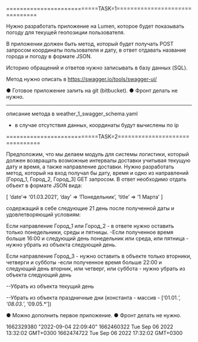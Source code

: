===========================TASK=1===============================

Нужно разработать приложение на Lumen, которое будет показывать погоду для текущей геопозиции пользователя.

В приложении должен быть метод, который будет получать POST запросом координаты пользователя и дату, в ответ отдавать название города и погоду в формате JSON.

Историю обращений и ответов нужно записывать в базу данных (SQL).

Метод нужно описать в https://swagger.io/tools/swagger-ui/



●	Готовое приложение залить на git (bitbucket).
●	Фронт делать не нужно. 

_______________________________________________________________

описание метода в weather_1_swagger_schema.yaml

- в случае отсутствия данных, координаты будут вычислены по ip

===========================TASK=2===============================

Предположим, что мы делаем модуль для системы логистики, который должен возвращать возможные интервалы доставки учитывая текущую дату и время, а также направление доставки.
Нужно разработать метод, который на вход получал бы дату, время и одно из направлений [Город_1, Город_2, Город_3] GET запросом.
В ответ необходимо отдать объект в формате JSON вида:

[
‘date’=> ‘01.03.2021’,
‘day’ => ‘Понедельник’,
‘title’ => ‘1 Марта’
]

содержащий в себе следующие 21 день после полученной даты и удовлетворяющий условиям:

Если направление Город_1 или Город_2  - в ответе нужно оставить только понедельники, среды и пятницы.
-Если полученное время больше 16:00 и следующий день понедельник или среда, или пятница - нужно убрать из объекта следующий день.

Если направление Город_3  - нужно оставить в объекте только вторники, четверги и субботы
-если полученное время больше 22:00 и следующий день вторник, или четверг, или суббота - нужно убрать из объекта следующий день

--Убрать из объекта текущий день

--Убрать из объекта праздничные дни (константа - массив - [‘01.01.*’, ‘08.03.*’, ‘09.05.*’])

●	Можно дополнить первое приложение.
●	Фронт делать не нужно.

1662329380 "2022-09-04 22:09:40" 
1662460322 Tue Sep 06 2022 13:32:02 GMT+0300 
1662474722 Tue Sep 06 2022 17:32:02 GMT+0300

